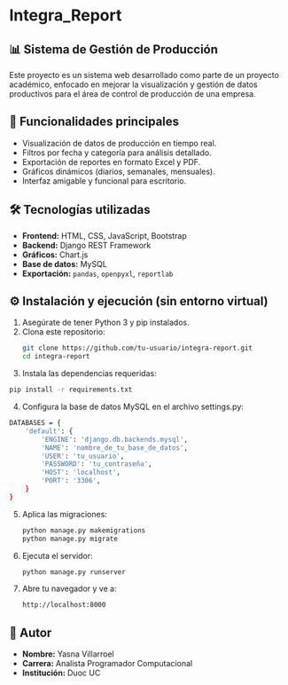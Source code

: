 # Integra_Report

## 📊 Sistema de Gestión de Producción

Este proyecto es un sistema web desarrollado como parte de un proyecto académico, enfocado en mejorar la visualización y gestión de datos productivos para el área de control de producción de una empresa.

## 🚀 Funcionalidades principales

- Visualización de datos de producción en tiempo real.
- Filtros por fecha y categoría para análisis detallado.
- Exportación de reportes en formato Excel y PDF.
- Gráficos dinámicos (diarios, semanales, mensuales).
- Interfaz amigable y funcional para escritorio.

## 🛠️ Tecnologías utilizadas

- **Frontend:** HTML, CSS, JavaScript, Bootstrap
- **Backend:** Django REST Framework
- **Gráficos:** Chart.js
- **Base de datos:** MySQL
- **Exportación:** `pandas`, `openpyxl`, `reportlab`

## ⚙️ Instalación y ejecución (sin entorno virtual)

1. Asegúrate de tener Python 3 y pip instalados.
2. Clona este repositorio:
   ```bash
   git clone https://github.com/tu-usuario/integra-report.git
   cd integra-report
   ```
3. Instala las dependencias requeridas:
  ```bash
  pip install -r requirements.txt
  ```
4. Configura la base de datos MySQL en el archivo settings.py:
```bash
DATABASES = {
    'default': {
        'ENGINE': 'django.db.backends.mysql',
        'NAME': 'nombre_de_tu_base_de_datos',
        'USER': 'tu_usuario',
        'PASSWORD': 'tu_contraseña',
        'HOST': 'localhost',
        'PORT': '3306',
    }
}
```
5. Aplica las migraciones:
   ```bash
   python manage.py makemigrations
   python manage.py migrate
   ```
6. Ejecuta el servidor:
   ```bash
   python manage.py runserver
   ```
7. Abre tu navegador y ve a:
   ```bash
   http://localhost:8000
   ```
## 👤 Autor

- **Nombre:** Yasna Villarroel
- **Carrera:** Analista Programador Computacional
- **Institución:** Duoc UC
